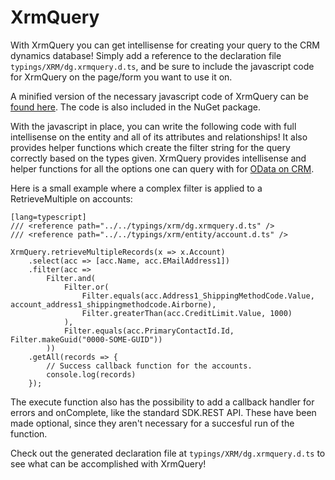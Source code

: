 XrmQuery
=========

With XrmQuery you can get intellisense for creating your query to the CRM dynamics database!
Simply add a reference to the declaration file `typings/XRM/dg.xrmquery.d.ts`, and be sure 
to include the javascript code for XrmQuery on the page/form you want to use it on.

A minified version of the necessary javascript code of XrmQuery can be [found here][minified]. 
The code is also included in the NuGet package.

With the javascript in place, you can write the following code with full intellisense on 
the entity and all of its attributes and relationships! It also provides helper functions which 
create the filter string for the query correctly based on the types given. XrmQuery provides intellisense
and helper functions for all the options one can query with for [OData on CRM][odata-options].

Here is a small example where a complex filter is applied to a RetrieveMultiple on accounts:

    [lang=typescript]
    /// <reference path="../../typings/xrm/dg.xrmquery.d.ts" />
    /// <reference path="../../typings/xrm/entity/account.d.ts" />

    XrmQuery.retrieveMultipleRecords(x => x.Account)
        .select(acc => [acc.Name, acc.EMailAddress1])
        .filter(acc =>
            Filter.and(
                Filter.or(
                    Filter.equals(acc.Address1_ShippingMethodCode.Value, account_address1_shippingmethodcode.Airborne),
                    Filter.greaterThan(acc.CreditLimit.Value, 1000)
                ),
                Filter.equals(acc.PrimaryContactId.Id, Filter.makeGuid("0000-SOME-GUID"))
            ))
        .getAll(records => {
            // Success callback function for the accounts.
            console.log(records)
        });

The execute function also has the possibility to add a callback handler for errors and onComplete, 
like the standard SDK.REST API. These have been made optional, since they aren't necessary for a
succesful run of the function.

Check out the generated declaration file at `typings/XRM/dg.xrmquery.d.ts` to see what can be 
accomplished with XrmQuery!

[minified]: libs/dg.xrmquery.min.js
[odata-options]: https://msdn.microsoft.com/en-us/library/gg309461.aspx